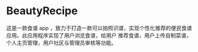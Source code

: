 # BeautyRecipe
这是一款食谱 app ，致力于打造一款可以拍照识谱，实现个性化推荐的便民食谱应用。此应用程序实现了用户浏览食谱，给用户 推荐食谱，用户上传自制菜谱，个人主页管理，用户社区与管理员审核等功能。
